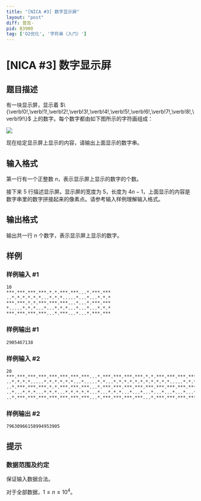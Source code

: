 ```yaml
---
title: "[NICA #3] 数字显示屏"
layout: "post"
diff: 普及-
pid: B3900
tag: ['O2优化', '字符串（入门）']
---
```

# [NICA #3] 数字显示屏
## 题目描述

有一块显示屏，显示着 $\{\verb!0!,\verb!1!,\verb!2!,\verb!3!,\verb!4!,\verb!5!,\verb!6!,\verb!7!,\verb!8!,\verb!9!\}$ 上的数字。每个数字都由如下图所示的字符画组成：

![](https://cdn.luogu.com.cn/upload/image_hosting/ngz0xckj.png)

现在给定显示屏上显示的内容，请输出上面显示的数字串。
## 输入格式

第一行有一个正整数 $n$，表示显示屏上显示的数字的个数。

接下来 $5$ 行描述显示屏。显示屏的宽度为 $5$，长度为 $4n-1$，上面显示的内容是数字串里的数字拼接起来的像素点。请参考输入样例理解输入格式。
## 输出格式

输出共一行 $n$ 个数字，表示显示屏上显示的数字。
## 样例

### 样例输入 #1
```
10
***.***.***.***.*.*.***.***...*.***.***
..*.*.*.*.*.*...*.*.*.....*...*...*.*.*
***.***.*.*.***.***.***...*...*.***.***
*.....*.*.*...*...*.*.*...*...*...*.*.*
***.***.***.***...*.***...*...*.***.***

```
### 样例输出 #1
```
2905467138

```
### 样例输入 #2
```
20
***.***.***.***.***.***.***.***...*.***.***.***.***.*.*.***.***.***.***.***.***
..*.*.*.*.....*.*.*.*.*.*...*.....*.*...*.*.*.*.*.*.*.*.*.*.*.....*.*.*.*.*.*..
..*.***.***.***.*.*.***.***.***...*.***.***.***.***.***.***.***.***.***.*.*.***
..*...*.*.*...*.*.*...*.*.*.*.*...*...*.*.*...*...*...*...*...*...*...*.*.*...*
..*.***.***.***.***.***.***.***...*.***.***.***.***...*.***.***.***.***.***.***

```
### 样例输出 #2
```
79630966158994953905

```
## 提示

### 数据范围及约定

保证输入数据合法。

对于全部数据，$1\le n\le 10^4$。
